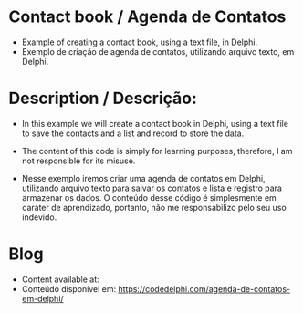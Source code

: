 # Contact book / Agenda de Contatos
- Example of creating a contact book, using a text file, in Delphi.
- Exemplo de criação de agenda de contatos, utilizando arquivo texto, em Delphi.

# Description / Descrição:
- In this example we will create a contact book in Delphi, using a text file to save the contacts and a list and record to store the data.
- The content of this code is simply for learning purposes, therefore, I am not responsible for its misuse.

- Nesse exemplo iremos criar uma agenda de contatos em Delphi, utilizando arquivo texto para salvar os contatos e lista e registro para armazenar os dados.
O conteúdo desse código é simplesmente em caráter de aprendizado, portanto, não me responsabilizo pelo seu uso indevido.

# Blog
- Content available at:
- Conteúdo disponível em:
  https://codedelphi.com/agenda-de-contatos-em-delphi/
